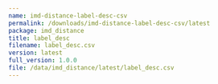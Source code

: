 ```yaml
---
name: imd-distance-label-desc-csv
permalink: /downloads/imd-distance-label-desc-csv/latest
package: imd_distance
title: label_desc
filename: label_desc.csv
version: latest
full_version: 1.0.0
file: /data/imd_distance/latest/label_desc.csv
---
```

